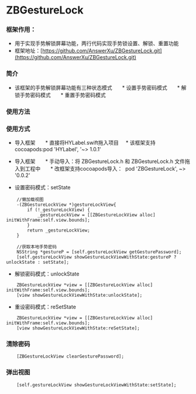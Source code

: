 # ZBGestureLock
### 框架作用：
* 用于实现手势解锁屏幕功能，两行代码实现手势锁设置、解锁、重置功能
* 框架地址：[https://github.com/AnswerXu/ZBGestureLock.git](https://github.com/AnswerXu/ZBGestureLock.git)

### 简介
* 该框架的手势解锁屏幕功能有三种状态模式
        * 设置手势密码模式
        * 解锁手势密码模式
        * 重置手势密码模式
          
          
### 使用方法
### 使用方式
* 导入框架
        * 直接将HYLabel.swift拖入项目
	       * 该框架支持cocoapods:pod 'HYLabel', '~> 1.0.1'
 
 
* 导入框架
        * 手动导入：将 ZBGestureLock.h 和 ZBGestureLock.h 文件拖入到工程中
        * 改框架支持cocoapods导入：  pod 'ZBGestureLock', ~> '0.0.2'
    
* 设置密码模式：setState
```Objc
    //懒加载视图
    -(ZBGestureLockView *)gestureLockView{
        if (!_gestureLockView) {
            _gestureLockView = [[ZBGestureLockView alloc] initWithFrame:self.view.bounds];
        }
        return _gestureLockView;
    }
    
    //获取本地手势密码
    NSString *gestureP = [self.gestureLockView getGesturePassword];
    [self.gestureLockView showGestureLockViewWithState:gestureP ? unlockState : setState];
```

* 解锁密码模式：unlockState
```Objc
    ZBGestureLockView *view = [[ZBGestureLockView alloc] initWithFrame:self.view.bounds];
    [view showGestureLockViewWithState:unlockState];
```

* 重设密码模式：reSetState
```Objc
    ZBGestureLockView *view = [[ZBGestureLockView alloc] initWithFrame:self.view.bounds];
    [view showGestureLockViewWithState:reSetState];
```

### 清除密码
```Objc
    [ZBGestureLockView clearGesturePassword];
```

### 弹出视图
```Objc
    [self.gestureLockView showGestureLockViewWithState:setState];
````

